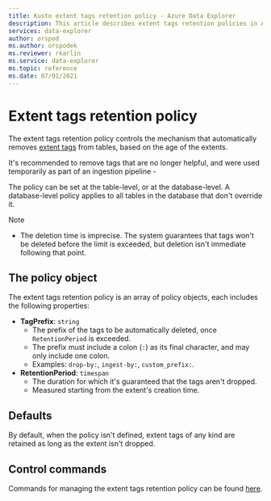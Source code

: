 ```yaml
---
title: Kusto extent tags retention policy - Azure Data Explorer
description: This article describes extent tags retention policies in Azure Data Explorer.
services: data-explorer
author: orspod
ms.author: orspodek
ms.reviewer: rkarlin
ms.service: data-explorer
ms.topic: reference
ms.date: 07/01/2021
---
```

# Extent tags retention policy

The extent tags retention policy controls the mechanism that automatically removes [extent tags](extents-overview.md#extent-tagging) from tables, based on the age of the extents.

It's recommended to remove tags that are no longer helpful, and were used temporarily as part of an ingestion pipeline - 

The policy can be set at the table-level, or at the database-level. A database-level policy applies to all tables in the database that don't override it.

> [!NOTE]
> * The deletion time is imprecise. The system guarantees that tags won't be deleted before the limit is exceeded, but deletion isn't immediate following that point.

## The policy object

The extent tags retention policy is an array of policy objects, each includes the following properties:

* **TagPrefix**: `string`
    * The prefix of the tags to be automatically deleted, once `RetentionPeriod` is exceeded.
	* The prefix must include a colon (`:`) as its final character, and may only include one colon.
    * Examples: `drop-by:`, `ingest-by:`, `custom_prefix:`.
* **RetentionPeriod**: `timespan`
    * The duration for which it's guaranteed that the tags aren't dropped.
	* Measured starting from the extent's creation time.

## Defaults

By default, when the policy isn't defined, extent tags of any kind are retained as long as the extent isn't dropped.

## Control commands

Commands for managing the extent tags retention policy can be found [here](extent-tags-retention-policy.md).

